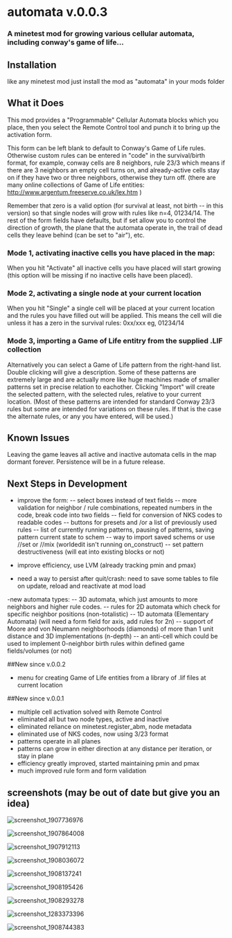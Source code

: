 # automata v.0.0.3
### A minetest mod for growing various cellular automata, including conway's game of life...

## Installation
like any minetest mod just install the mod as "automata" in your mods folder

## What it Does
This mod provides a "Programmable" Cellular Automata blocks which you place, then you select the Remote Control tool and punch it to bring up the activation form.

This form can be left blank to default to Conway's Game of Life rules. Otherwise custom rules can be entered in "code" in the survival/birth format, for example, conway cells are 8 neighbors, rule 23/3 which means if there are 3 neighbors an empty cell turns on, and already-active cells stay on if they have two or three neighbors, otherwise they turn off. (there are many online collections of Game of Life entities: http://www.argentum.freeserve.co.uk/lex.htm )

Remember that zero is a valid option (for survival at least, not birth -- in this version) so that single nodes will grow with rules like n=4, 01234/14. The rest of the form fields have defaults, but if set allow you to control the direction of growth, the plane that the automata operate in, the trail of dead cells they leave behind (can be set to "air"), etc.

### Mode 1, activating inactive cells you have placed in the map:
When you hit "Activate" all inactive cells you have placed will start growing (this option will be missing if no inactive cells have been placed).

### Mode 2, activating a single node at your current location
When you hit "Single" a single cell will be placed at your current location and the rules you have filled out will be applied. This means the cell will die unless it has a zero in the survival rules: 0xx/xxx eg, 01234/14

### Mode 3, importing a Game of Life entitry from the supplied .LIF collection
Alternatively you can select a Game of Life pattern from the right-hand list. Double clicking will give a description. Some of these patterns are extremely large and are actually more like huge machines made of smaller patterns set in precise relation to eachother. Clicking "Import" will create the selected pattern, with the selected rules, relative to your current location. (Most of these patterns are intended for standard Conway 23/3 rules but some are intended for variations on these rules. If that is the case the alternate rules, or any you have entered, will be used.)

## Known Issues
Leaving the game leaves all active and inactive automata cells in the map dormant forever. Persistence will be in a future release.

## Next Steps in Development
- improve the form:
-- select boxes instead of text fields
-- more validation for neighbor / rule combinations, repeated numbers in the code, break code into two fields
-- field for conversion of NKS codes to readable codes
-- buttons for presets and /or a list of previously used rules
-- list of currently running patterns, pausing of patterns, saving pattern current state to schem
-- way to import saved schems or use //set or //mix (worldedit isn't running on_construct)
-- set pattern destructiveness (will eat into existing blocks or not)

- improve efficiency, use LVM (already tracking pmin and pmax)

- need a way to persist after quit/crash: need to save some tables to file on update, reload and reactivate at mod load

-new automata types:
-- 3D automata, which just amounts to more neighbors and higher rule codes.
-- rules for 2D automata which check for specific neighbor positions (non-totalistic)
-- 1D automata (Elementary Automata) (will need a form field for axis, add rules for 2n)
-- support of Moore and von Neumann neighborhoods (diamonds) of more than 1 unit distance and 3D implementations (n-depth)
-- an anti-cell which could be used to implement 0-neighbor birth rules within defined game fields/volumes (or not)

##New since v.0.0.2
- menu for creating Game of Life entities from a library of .lif files at current location

##New since v.0.0.1
- multiple cell activation solved with Remote Control
- eliminated all but two node types, active and inactive
- eliminated reliance on minetest.register_abm, node metadata
- eliminated use of NKS codes, now using 3/23 format
- patterns operate in all planes
- patterns can grow in either direction at any distance per iteration, or stay in plane
- efficiency greatly improved, started maintaining pmin and pmax
- much improved rule form and form validation

## screenshots (may be out of date but give you an idea)

![screenshot_1907736976](https://cloud.githubusercontent.com/assets/12679496/8023523/2dbb2b7c-0ccc-11e5-987c-96a8e3472966.png)

![screenshot_1907864008](https://cloud.githubusercontent.com/assets/12679496/8023522/2db88502-0ccc-11e5-9978-9a55003d790e.png)

![screenshot_1907912113](https://cloud.githubusercontent.com/assets/12679496/8023524/2dc2b4e6-0ccc-11e5-9e07-04959e47b350.png)

![screenshot_1908036072](https://cloud.githubusercontent.com/assets/12679496/8023525/2dc4ff08-0ccc-11e5-8912-251568a7ec82.png)

![screenshot_1908137241](https://cloud.githubusercontent.com/assets/12679496/8023528/2dd0614a-0ccc-11e5-8574-23618fdd6b94.png)

![screenshot_1908195426](https://cloud.githubusercontent.com/assets/12679496/8023526/2dc70514-0ccc-11e5-9a21-400ccf680d3f.png)

![screenshot_1908293278](https://cloud.githubusercontent.com/assets/12679496/8023527/2dcf94c2-0ccc-11e5-9992-b3ad5f71dbf5.png)

![screenshot_1283373396](https://cloud.githubusercontent.com/assets/12679496/7900632/e475fbf0-0720-11e5-97e1-205afa946526.png)

![screenshot_1908744383](https://cloud.githubusercontent.com/assets/12679496/8023529/2dd52108-0ccc-11e5-97fa-079e3c144bba.png)
